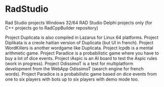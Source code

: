 # RadStudio
Rad Studio projects
Windows 32/64 RAD Studio Delphi projects only (for C++ projects go to RadCppBuilder repository)

Project Duplicata is also compiled in Lazarus for Linux 64 platforms. 
Project Diplikata is a creole haitian version of Duplicata (but UI in french). 
Project WordKillers is another wordgame like Duplicata.
Project lcpdb is a mental arithmetic game.
Project Paradice is a probabilistic game where you have to buy a lot of dice events.
Project iAspic is an AI board to test the Aspic rules (work in progress). 
Project OdissimoT is a test for multiplatform development from the WebApp OdissimoT (search engine for french words).
Project Paradice is a probabilistic game based on dice events from one to six players with bots up to six players with demo mode too. 
